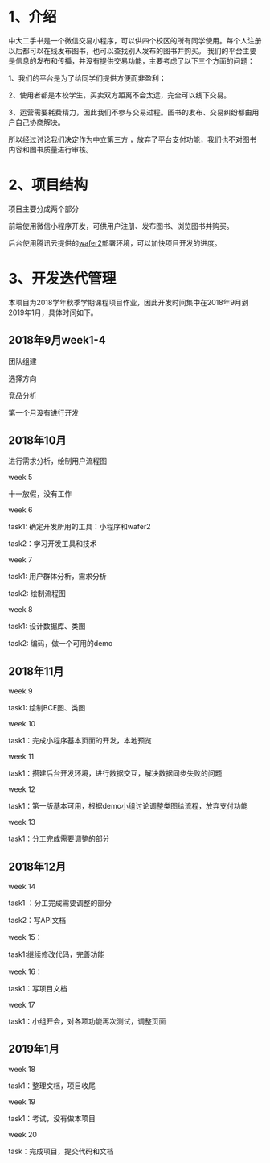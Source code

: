 ﻿﻿﻿﻿
# 1、介绍

中大二手书是一个微信交易小程序，可以供四个校区的所有同学使用。每个人注册以后都可以在线发布图书，也可以查找别人发布的图书并购买。
我们的平台主要是信息的发布和传播，并没有提供交易功能，主要考虑了以下三个方面的问题：

1、我们的平台是为了给同学们提供方便而非盈利；

2、使用者都是本校学生，买卖双方距离不会太远，完全可以线下交易。

3、运营需要耗费精力，因此我们不参与交易过程。图书的发布、交易纠纷都由用户自己协商解决。

所以经过讨论我们决定作为中立第三方 ，放弃了平台支付功能，我们也不对图书内容和图书质量进行审核。

# 2、项目结构
项目主要分成两个部分

前端使用微信小程序开发，可供用户注册、发布图书、浏览图书并购买。

后台使用腾讯云提供的[wafer2](https://github.com/tencentyun/wafer2-startup)部署环境，可以加快项目开发的进度。

# 3、开发迭代管理
本项目为2018学年秋季学期课程项目作业，因此开发时间集中在2018年9月到2019年1月，具体时间如下。

## 2018年9月week1-4

团队组建

选择方向

竞品分析

第一个月没有进行开发

## 2018年10月
进行需求分析，绘制用户流程图

week 5

十一放假，没有工作

week 6

task1: 确定开发所用的工具：小程序和wafer2

task2：学习开发工具和技术

week 7

task1: 用户群体分析，需求分析

task2: 绘制流程图

week 8

task1: 设计数据库、类图

task2: 编码，做一个可用的demo



## 2018年11月

week 9

task1: 绘制BCE图、类图

week 10

task1：完成小程序基本页面的开发，本地预览

week 11

task1：搭建后台开发环境，进行数据交互，解决数据同步失败的问题

week 12

task1：第一版基本可用，根据demo小组讨论调整类图给流程，放弃支付功能

week 13

task1：分工完成需要调整的部分

## 2018年12月

week 14

task1 ：分工完成需要调整的部分

task2：写API文档


week 15：

task1:继续修改代码，完善功能

week 16：

task1：写项目文档

week 17

task1：小组开会，对各项功能再次测试，调整页面


## 2019年1月

week 18

task1：整理文档，项目收尾

week 19

task1：考试，没有做本项目

week 20

task：完成项目，提交代码和文档





